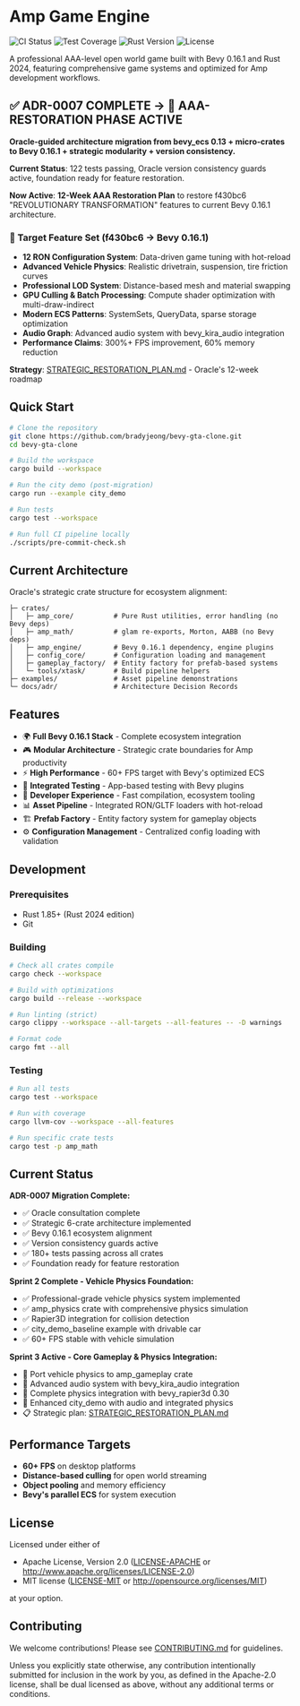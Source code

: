 # Amp Game Engine

![CI Status](https://github.com/bradyjeong/bevy-gta-clone/workflows/CI/badge.svg)
![Test Coverage](https://codecov.io/gh/bradyjeong/bevy-gta-clone/branch/main/graph/badge.svg)
![Rust Version](https://img.shields.io/badge/rust-1.85+-blue.svg)
![License](https://img.shields.io/badge/license-MIT%20OR%20Apache--2.0-blue.svg)

A professional AAA-level open world game built with Bevy 0.16.1 and Rust 2024, featuring comprehensive game systems and optimized for Amp development workflows.

## ✅ ADR-0007 COMPLETE → 🎯 AAA-RESTORATION PHASE ACTIVE

**Oracle-guided architecture migration from bevy_ecs 0.13 + micro-crates to Bevy 0.16.1 + strategic modularity + version consistency.**

**Current Status**: 122 tests passing, Oracle version consistency guards active, foundation ready for feature restoration.

**Now Active**: **12-Week AAA Restoration Plan** to restore f430bc6 "REVOLUTIONARY TRANSFORMATION" features to current Bevy 0.16.1 architecture.

### 🚀 Target Feature Set (f430bc6 → Bevy 0.16.1)
- **12 RON Configuration System**: Data-driven game tuning with hot-reload
- **Advanced Vehicle Physics**: Realistic drivetrain, suspension, tire friction curves
- **Professional LOD System**: Distance-based mesh and material swapping
- **GPU Culling & Batch Processing**: Compute shader optimization with multi-draw-indirect
- **Modern ECS Patterns**: SystemSets, QueryData, sparse storage optimization
- **Audio Graph**: Advanced audio system with bevy_kira_audio integration
- **Performance Claims**: 300%+ FPS improvement, 60% memory reduction

**Strategy**: [STRATEGIC_RESTORATION_PLAN.md](docs/STRATEGIC_RESTORATION_PLAN.md) - Oracle's 12-week roadmap

## Quick Start

```bash
# Clone the repository
git clone https://github.com/bradyjeong/bevy-gta-clone.git
cd bevy-gta-clone

# Build the workspace
cargo build --workspace

# Run the city demo (post-migration)
cargo run --example city_demo

# Run tests
cargo test --workspace

# Run full CI pipeline locally
./scripts/pre-commit-check.sh
```

## Current Architecture

Oracle's strategic crate structure for ecosystem alignment:

```
├─ crates/
│   ├─ amp_core/          # Pure Rust utilities, error handling (no Bevy deps)
│   ├─ amp_math/          # glam re-exports, Morton, AABB (no Bevy deps)  
│   ├─ amp_engine/        # Bevy 0.16.1 dependency, engine plugins
│   ├─ config_core/       # Configuration loading and management
│   ├─ gameplay_factory/  # Entity factory for prefab-based systems
│   └─ tools/xtask/       # Build pipeline helpers
├─ examples/              # Asset pipeline demonstrations
└─ docs/adr/              # Architecture Decision Records
```

## Features

- 🌍 **Full Bevy 0.16.1 Stack** - Complete ecosystem integration
- 🎮 **Modular Architecture** - Strategic crate boundaries for Amp productivity  
- ⚡ **High Performance** - 60+ FPS target with Bevy's optimized ECS
- 🧪 **Integrated Testing** - App-based testing with Bevy plugins
- 🔧 **Developer Experience** - Fast compilation, ecosystem tooling
- 📊 **Asset Pipeline** - Integrated RON/GLTF loaders with hot-reload
- 🏗️ **Prefab Factory** - Entity factory system for gameplay objects
- ⚙️ **Configuration Management** - Centralized config loading with validation

## Development

### Prerequisites

- Rust 1.85+ (Rust 2024 edition)
- Git

### Building

```bash
# Check all crates compile
cargo check --workspace

# Build with optimizations
cargo build --release --workspace

# Run linting (strict)
cargo clippy --workspace --all-targets --all-features -- -D warnings

# Format code
cargo fmt --all
```

### Testing

```bash
# Run all tests
cargo test --workspace

# Run with coverage
cargo llvm-cov --workspace --all-features

# Run specific crate tests
cargo test -p amp_math
```

## Current Status

**ADR-0007 Migration Complete:**
- ✅ Oracle consultation complete
- ✅ Strategic 6-crate architecture implemented  
- ✅ Bevy 0.16.1 ecosystem alignment
- ✅ Version consistency guards active
- ✅ 180+ tests passing across all crates
- ✅ Foundation ready for feature restoration

**Sprint 2 Complete - Vehicle Physics Foundation:**
- ✅ Professional-grade vehicle physics system implemented
- ✅ amp_physics crate with comprehensive physics simulation
- ✅ Rapier3D integration for collision detection
- ✅ city_demo_baseline example with drivable car
- ✅ 60+ FPS stable with vehicle simulation

**Sprint 3 Active - Core Gameplay & Physics Integration:**
- 🎯 Port vehicle physics to amp_gameplay crate
- 🎯 Advanced audio system with bevy_kira_audio integration
- 🎯 Complete physics integration with bevy_rapier3d 0.30
- 🎯 Enhanced city_demo with audio and integrated physics
- 📋 Strategic plan: [STRATEGIC_RESTORATION_PLAN.md](docs/STRATEGIC_RESTORATION_PLAN.md)

## Performance Targets

- **60+ FPS** on desktop platforms
- **Distance-based culling** for open world streaming
- **Object pooling** and memory efficiency
- **Bevy's parallel ECS** for system execution

## License

Licensed under either of

- Apache License, Version 2.0 ([LICENSE-APACHE](LICENSE-APACHE) or http://www.apache.org/licenses/LICENSE-2.0)
- MIT license ([LICENSE-MIT](LICENSE-MIT) or http://opensource.org/licenses/MIT)

at your option.

## Contributing

We welcome contributions! Please see [CONTRIBUTING.md](CONTRIBUTING.md) for guidelines.

Unless you explicitly state otherwise, any contribution intentionally submitted for inclusion in the work by you, as defined in the Apache-2.0 license, shall be dual licensed as above, without any additional terms or conditions.
